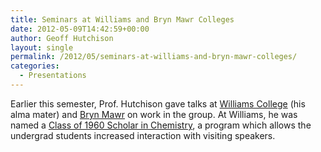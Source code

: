 ```yaml
---
title: Seminars at Williams and Bryn Mawr Colleges
date: 2012-05-09T14:42:59+00:00
author: Geoff Hutchison
layout: single
permalink: /2012/05/seminars-at-williams-and-bryn-mawr-colleges/
categories:
  - Presentations
---
```

Earlier this semester, Prof. Hutchison gave talks at [Williams College](http://www.williams.edu/) (his alma mater) and [Bryn Mawr](http://www.brynmawr.edu/) on work in the group. At Williams, he was named a [Class of 1960 Scholar in Chemistry](https://calendar.williams.edu/event/chemistry_department_and_class_of_1960_scholars_colloquium_8739), a program which allows the undergrad students increased interaction with visiting speakers.
